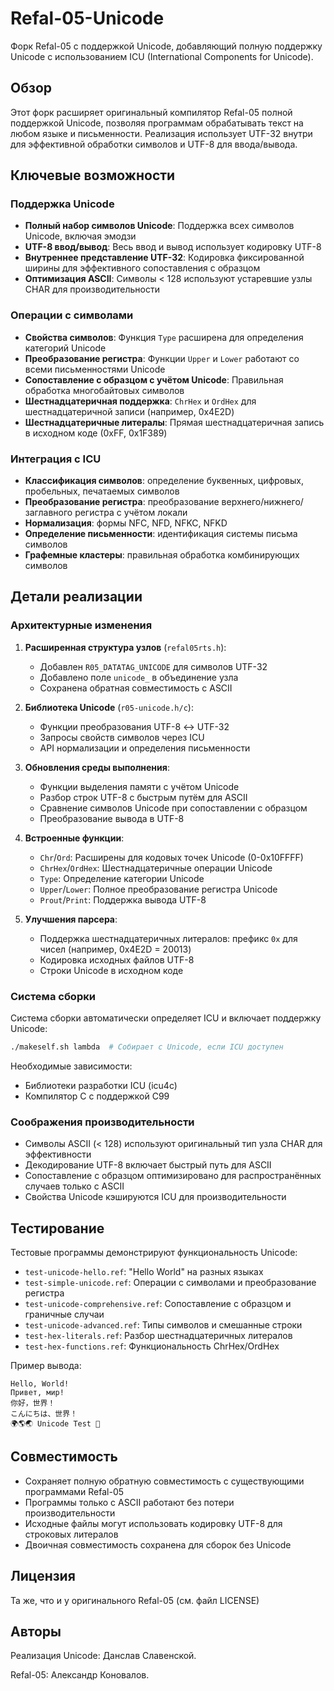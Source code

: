 # Refal-05-Unicode

Форк Refal-05 с поддержкой Unicode, добавляющий полную поддержку Unicode с использованием ICU (International Components for Unicode).

## Обзор

Этот форк расширяет оригинальный компилятор Refal-05 полной поддержкой Unicode, позволяя программам обрабатывать текст на любом языке и письменности. Реализация использует UTF-32 внутри для эффективной обработки символов и UTF-8 для ввода/вывода.

## Ключевые возможности

### Поддержка Unicode
- **Полный набор символов Unicode**: Поддержка всех символов Unicode, включая эмодзи
- **UTF-8 ввод/вывод**: Весь ввод и вывод использует кодировку UTF-8
- **Внутреннее представление UTF-32**: Кодировка фиксированной ширины для эффективного сопоставления с образцом
- **Оптимизация ASCII**: Символы < 128 используют устаревшие узлы CHAR для производительности

### Операции с символами
- **Свойства символов**: Функция `Type` расширена для определения категорий Unicode
- **Преобразование регистра**: Функции `Upper` и `Lower` работают со всеми письменностями Unicode
- **Сопоставление с образцом с учётом Unicode**: Правильная обработка многобайтовых символов
- **Шестнадцатеричная поддержка**: `ChrHex` и `OrdHex` для шестнадцатеричной записи (например, 0x4E2D)
- **Шестнадцатеричные литералы**: Прямая шестнадцатеричная запись в исходном коде (0xFF, 0x1F389)

### Интеграция с ICU
- **Классификация символов**: определение буквенных, цифровых, пробельных, печатаемых символов
- **Преобразование регистра**: преобразование верхнего/нижнего/заглавного регистра с учётом локали
- **Нормализация**: формы NFC, NFD, NFKC, NFKD
- **Определение письменности**: идентификация системы письма символов
- **Графемные кластеры**: правильная обработка комбинирующих символов

## Детали реализации

### Архитектурные изменения

1. **Расширенная структура узлов** (`refal05rts.h`):
   - Добавлен `R05_DATATAG_UNICODE` для символов UTF-32
   - Добавлено поле `unicode_` в объединение узла
   - Сохранена обратная совместимость с ASCII

2. **Библиотека Unicode** (`r05-unicode.h/c`):
   - Функции преобразования UTF-8 ↔ UTF-32
   - Запросы свойств символов через ICU
   - API нормализации и определения письменности

3. **Обновления среды выполнения**:
   - Функции выделения памяти с учётом Unicode
   - Разбор строк UTF-8 с быстрым путём для ASCII
   - Сравнение символов Unicode при сопоставлении с образцом
   - Преобразование вывода в UTF-8

4. **Встроенные функции**:
   - `Chr`/`Ord`: Расширены для кодовых точек Unicode (0-0x10FFFF)
   - `ChrHex`/`OrdHex`: Шестнадцатеричные операции Unicode
   - `Type`: Определение категории Unicode
   - `Upper`/`Lower`: Полное преобразование регистра Unicode
   - `Prout`/`Print`: Поддержка вывода UTF-8

5. **Улучшения парсера**:
   - Поддержка шестнадцатеричных литералов: префикс `0x` для чисел (например, 0x4E2D = 20013)
   - Кодировка исходных файлов UTF-8
   - Строки Unicode в исходном коде

### Система сборки

Система сборки автоматически определяет ICU и включает поддержку Unicode:
```bash
./makeself.sh lambda  # Собирает с Unicode, если ICU доступен
```

Необходимые зависимости:
- Библиотеки разработки ICU (icu4c)
- Компилятор C с поддержкой C99

### Соображения производительности

- Символы ASCII (< 128) используют оригинальный тип узла CHAR для эффективности
- Декодирование UTF-8 включает быстрый путь для ASCII
- Сопоставление с образцом оптимизировано для распространённых случаев только с ASCII
- Свойства Unicode кэшируются ICU для производительности

## Тестирование

Тестовые программы демонстрируют функциональность Unicode:
- `test-unicode-hello.ref`: "Hello World" на разных языках
- `test-simple-unicode.ref`: Операции с символами и преобразование регистра
- `test-unicode-comprehensive.ref`: Сопоставление с образцом и граничные случаи
- `test-unicode-advanced.ref`: Типы символов и смешанные строки
- `test-hex-literals.ref`: Разбор шестнадцатеричных литералов
- `test-hex-functions.ref`: Функциональность ChrHex/OrdHex

Пример вывода:
```
Hello, World!
Привет, мир!
你好，世界！
こんにちは、世界！
🌍🌎🌏 Unicode Test 🎉
```

## Совместимость

- Сохраняет полную обратную совместимость с существующими программами Refal-05
- Программы только с ASCII работают без потери производительности
- Исходные файлы могут использовать кодировку UTF-8 для строковых литералов
- Двоичная совместимость сохранена для сборок без Unicode

## Лицензия

Та же, что и у оригинального Refal-05 (см. файл LICENSE)

## Авторы

Реализация Unicode: Данслав Славенской.

Refal-05: Александр Коновалов.